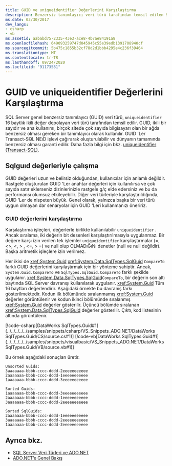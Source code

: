 ```yaml
---
title: GUID ve uniqueidentifier Değerlerini Karşılaştırma
description: Benzersiz tanımlayıcı veri türü tarafından temsil edilen SQL Server için .NET Framework Veri Sağlayıcısı GUID değerlerini oluşturmayı ve karşılaştırmayı öğrenin.
ms.date: 03/30/2017
dev_langs:
- csharp
- vb
ms.assetid: aababd75-2335-43e3-ace8-4b7ae84191a8
ms.openlocfilehash: 649093259747d045945c55e39edb1391708940cf
ms.sourcegitcommit: 5b475c1855b32cf78d2d1bbb4295e4c236f39464
ms.translationtype: MT
ms.contentlocale: tr-TR
ms.lasthandoff: 09/24/2020
ms.locfileid: "91173581"
---
```

# <a name="comparing-guid-and-uniqueidentifier-values"></a>GUID ve uniqueidentifier Değerlerini Karşılaştırma

SQL Server genel benzersiz tanımlayıcı (GUID) veri türü, `uniqueidentifier` 16 baytlık ikili değer depolayan veri türü tarafından temsil edilir. GUID, ikili bir sayıdır ve ana kullanımı, birçok sitede çok sayıda bilgisayarı olan bir ağda benzersiz olması gereken bir tanımlayıcı olarak kullanılır. GUID 'Ler Transact-SQL NEıD işlevi çağırarak oluşturulabilir ve dünyanın tamamında benzersiz olması garanti edilir. Daha fazla bilgi için bkz. [uniqueidentifier (Transact-SQL)](/sql/t-sql/data-types/uniqueidentifier-transact-sql).  
  
## <a name="working-with-sqlguid-values"></a>Sqlguıd değerleriyle çalışma  

 GUID değerleri uzun ve belirsiz olduğundan, kullanıcılar için anlamlı değildir. Rastgele oluşturulan GUID 'Ler anahtar değerleri için kullanılırsa ve çok sayıda satır eklerseniz dizinlerinizle rastgele g/ç elde edersiniz ve bu da performansı olumsuz etkileyebilir. Diğer veri türleriyle karşılaştırıldığında, GUID 'Ler de nispeten büyük. Genel olarak, yalnızca başka bir veri türü uygun olmayan dar senaryolar için GUID 'Leri kullanmanızı öneririz.  
  
### <a name="comparing-guid-values"></a>GUID değerlerini karşılaştırma  

 Karşılaştırma işleçleri, değerlerle birlikte kullanılabilir `uniqueidentifier` . Ancak sıralama, iki değerin bit desenleri karşılaştırılmasıyla uygulanmaz. Bir değere karşı izin verilen tek işlemler `uniqueidentifier` karşılaştırmalar (=,  <>, \<, > , \<=, > =) ve null olup OLMADıĞıNı denetler (null ve null değildir). Başka aritmetik işleçlere izin verilmez.  
  
 Her ikisi de <xref:System.Guid> <xref:System.Data.SqlTypes.SqlGuid> `CompareTo` farklı GUID değerlerini karşılaştırmak için bir yönteme sahiptir. Ancak, `System.Guid.CompareTo` ve `SqlTypes.SqlGuid.CompareTo` farklı şekilde uygulanır. <xref:System.Data.SqlTypes.SqlGuid>`CompareTo`, bir değerin son altı baytında SQL Server davranışı kullanılarak uygulanır. <xref:System.Guid> Tüm 16 baytları değerlendirir. Aşağıdaki örnekte bu davranış farkı gösterilmektedir. Kodun ilk bölümünde sıralanmamış <xref:System.Guid> değerler görüntülenir ve kodun ikinci bölümünde sıralanmış <xref:System.Guid> değerler gösterilir. Üçüncü bölümde sıralanan <xref:System.Data.SqlTypes.SqlGuid> değerler gösterilir. Çıktı, kod listesinin altında görüntülenir.  
  
 [!code-csharp[DataWorks SqlTypes.Guid#1](../../../../../samples/snippets/csharp/VS_Snippets_ADO.NET/DataWorks SqlTypes.Guid/CS/source.cs#1)]
 [!code-vb[DataWorks SqlTypes.Guid#1](../../../../../samples/snippets/visualbasic/VS_Snippets_ADO.NET/DataWorks SqlTypes.Guid/VB/source.vb#1)]  
  
 Bu örnek aşağıdaki sonuçları üretir.  
  
```output  
Unsorted Guids:  
3aaaaaaa-bbbb-cccc-dddd-2eeeeeeeeeee  
2aaaaaaa-bbbb-cccc-dddd-1eeeeeeeeeee  
1aaaaaaa-bbbb-cccc-dddd-3eeeeeeeeeee  
  
Sorted Guids:  
1aaaaaaa-bbbb-cccc-dddd-3eeeeeeeeeee  
2aaaaaaa-bbbb-cccc-dddd-1eeeeeeeeeee  
3aaaaaaa-bbbb-cccc-dddd-2eeeeeeeeeee  
  
Sorted SqlGuids:  
2aaaaaaa-bbbb-cccc-dddd-1eeeeeeeeeee  
3aaaaaaa-bbbb-cccc-dddd-2eeeeeeeeeee  
1aaaaaaa-bbbb-cccc-dddd-3eeeeeeeeeee  
```  
  
## <a name="see-also"></a>Ayrıca bkz.

- [SQL Server Veri Türleri ve ADO.NET](sql-server-data-types.md)
- [ADO.NET’e Genel Bakış](../ado-net-overview.md)
